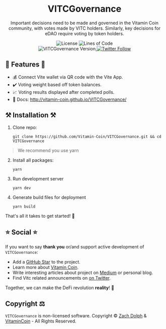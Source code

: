 <h1 align="center">
  <!--<img src="https://raw.githubusercontent.com/Vitamin-Coin/VITCGovernance/master/src/assets/img/logos/vite-cover-milltay-1.jpg" width="1060px"/>--><br/>
  VITCGovernance
</h1>
<p align="center">Important decisions need to be made and governed in the Vitamin Coin community, with votes made by VITC holders. Similarly, key decisions for eDAO require voting by token holders.</p>

<p align="center"><img src="https://img.shields.io/badge/License-MIT-blue.svg" alt="License" />&nbsp;<img src="https://img.shields.io/tokei/lines/github/Vitamin-Coin/VITCGovernance?logoColor=purple" alt="Lines of Code" /><br><img src="https://img.shields.io/badge/version-v0.0.0-green?style=for-the-badge&logo=none" alt="VITCGovernance Version" /></a><a href="https://twitter.com/vitamin_coin" target="_blank">&nbsp;<img alt="Twitter Follow" src="https://img.shields.io/twitter/follow/vitamin_coin"></a>

## 💎 Features 💎

- 💰 Connect Vite wallet via QR code with the Vite App.
- ✔️ Voting weight based off token balances.
- 📈 Voting results displayed after completed polls.
- 📖 Docs: http://vitamin-coin.github.io/VITCGovernance/

## ⚒️ Installation ⚒️

1. Clone repo:

    ```
    git clone https://github.com/Vitamin-Coin/VITCGovernance.git && cd VITCGovernance
    ```

> We recommend you use yarn

2. Install all packages:

   ```
   yarn
   ```

3. Run development server

   ```
   yarn dev

   ```

4. Generate build files for deployment

   ```
   yarn build

   ```


That's all it takes to get started! 🎉


## ⭐️ Social ⭐️

If you want to say **thank you** or/and support active development of `VITCGovernance`:

- Add a [GitHub Star](https://github.com/Vitamin-Coin/VITCGovernance) to the project.
- Learn more about [Vitamin Coin](https://www.vitamincoin.org).
- Write interesting articles about project on [Medium](https://medium.com/) or personal blog.
- Find Vitc related announcements on [on Twitter](https://twitter.com/vitamin_coin).

Together, we can make the DeFi revolution **reality**! 💖

## Copyright ⚖️

`VITCGovernance` is non-licensed software.
Copyright © [Zach Dolph](https://github.com/ZachDolph) & [VitaminCoin](https://github.com/Vitamin-Coin) - All Rights Reserved.
